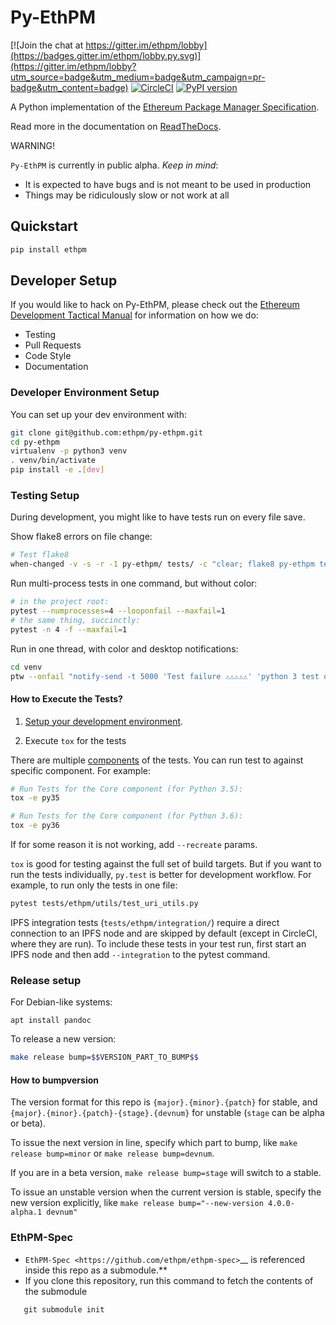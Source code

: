 # Py-EthPM

[![Join the chat at https://gitter.im/ethpm/lobby](https://badges.gitter.im/ethpm/lobby.py.svg)](https://gitter.im/ethpm/lobby?utm_source=badge&utm_medium=badge&utm_campaign=pr-badge&utm_content=badge)
[![CircleCI](https://circleci.com/gh/ethpm/py-ethpm.svg?style=svg)](https://circleci.com/gh/ethpm/py-ethpm)
[![PyPI version](https://badge.fury.io/py/ethpm.svg)](https://badge.fury.io/py/ethpm)

A Python implementation of the [Ethereum Package Manager Specification](http://ethpm.github.io/ethpm-spec/package-spec.html).

Read more in the documentation on [ReadTheDocs](https://py-ethpm.readthedocs.io/en/latest/).

WARNING!

`Py-EthPM` is currently in public alpha. *Keep in mind*:
- It is expected to have bugs and is not meant to be used in production
- Things may be ridiculously slow or not work at all

## Quickstart
```sh
pip install ethpm
```

## Developer Setup

If you would like to hack on Py-EthPM, please check out the
[Ethereum Development Tactical Manual](https://github.com/pipermerriam/ethereum-dev-tactical-manual)
for information on how we do:

- Testing
- Pull Requests
- Code Style
- Documentation

### Developer Environment Setup

You can set up your dev environment with:

```sh
git clone git@github.com:ethpm/py-ethpm.git
cd py-ethpm
virtualenv -p python3 venv
. venv/bin/activate
pip install -e .[dev]
```

### Testing Setup

During development, you might like to have tests run on every file save.

Show flake8 errors on file change:

```sh
# Test flake8
when-changed -v -s -r -1 py-ethpm/ tests/ -c "clear; flake8 py-ethpm tests && echo 'flake8 success' || echo 'error'"
```

Run multi-process tests in one command, but without color:

```sh
# in the project root:
pytest --numprocesses=4 --looponfail --maxfail=1
# the same thing, succinctly:
pytest -n 4 -f --maxfail=1
```

Run in one thread, with color and desktop notifications:

```sh
cd venv
ptw --onfail "notify-send -t 5000 'Test failure ⚠⚠⚠⚠⚠' 'python 3 test on <REPO_NAME> failed'" ../tests ../<MODULE_NAME>
```

#### How to Execute the Tests?

1. [Setup your development environment](https://github.com/ethpm/py-ethpm/#developer-setup).

2. Execute `tox` for the tests

There are multiple [components](https://github.com/ethpm/py-ethpm/blob/master/.circleci/.config.yml#L56) of the tests. You can run test to against specific component. For example:

```sh
# Run Tests for the Core component (for Python 3.5):
tox -e py35

# Run Tests for the Core component (for Python 3.6):
tox -e py36
```

If for some reason it is not working, add `--recreate` params.

`tox` is good for testing against the full set of build targets. But if you want to run the tests individually, `py.test` is better for development workflow. For example, to run only the tests in one file:

```sh
pytest tests/ethpm/utils/test_uri_utils.py
```

IPFS integration tests (`tests/ethpm/integration/`) require a direct connection to an IPFS node and are skipped by default (except in CircleCI, where they are run). To include these tests in your test run, first start an IPFS node and then add `--integration` to the pytest command.

### Release setup

For Debian-like systems:
```
apt install pandoc
```

To release a new version:

```sh
make release bump=$$VERSION_PART_TO_BUMP$$
```

#### How to bumpversion

The version format for this repo is `{major}.{minor}.{patch}` for stable, and
`{major}.{minor}.{patch}-{stage}.{devnum}` for unstable (`stage` can be alpha or beta).

To issue the next version in line, specify which part to bump,
like `make release bump=minor` or `make release bump=devnum`.

If you are in a beta version, `make release bump=stage` will switch to a stable.

To issue an unstable version when the current version is stable, specify the
new version explicitly, like `make release bump="--new-version 4.0.0-alpha.1 devnum"`

### EthPM-Spec

-  `EthPM-Spec <https://github.com/ethpm/ethpm-spec>`__ is referenced
   inside this repo as a submodule.*\*
-  If you clone this repository, run this command to fetch
   the contents of the submodule

```
   git submodule init
```
